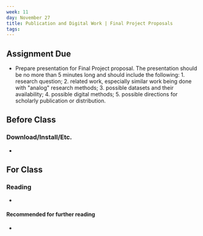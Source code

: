 ```yaml
---
week: 11
day: November 27
title: Publication and Digital Work | Final Project Proposals
tags: 
---
```


## Assignment Due
- Prepare presentation for Final Project proposal. The presentation should be no more than 5 minutes long and should include the following: 1. research question; 2. related work, especially similar work being done with "analog" research methods; 3. possible datasets and their availability; 4. possible digital methods; 5. possible directions for scholarly publication or distribution. 

## Before Class

### Download/Install/Etc.
- 

## For Class

### Reading
- 

#### Recommended for further reading
- 
